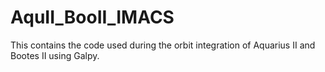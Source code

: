 # AquII_BooII_IMACS
This contains the code used during the orbit integration of Aquarius II and Bootes II using Galpy.
